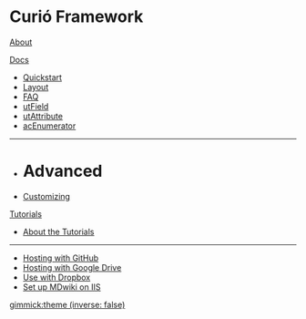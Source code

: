 # Curió Framework

[About](index.md)

[Docs]()

  * [Quickstart](quickstart.md)
  * [Layout](layout.md)
  * [FAQ](faq.md)
  * [utField](faq.md)
  * [utAttribute](faq.md)
  * [acEnumerator](faq.md)
 

  - - - -
  * # Advanced
  * [Customizing](customizing.md)

[Tutorials]()

  * [About the Tutorials](tutorials.md)
  - - - -
  * [Hosting with GitHub](tutorials/github.md)
  * [Hosting with Google Drive](tutorials/drive.md)
  * [Use with Dropbox](tutorials/dropbox.md)
  * [Set up MDwiki on IIS](tutorials/iis/iis.md)

[gimmick:theme (inverse: false)](cosmo)


